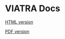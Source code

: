# VIATRA Docs

[HTML version](https://build.incquerylabs.com/jenkins/job/thales-modelpatch-docs/lastSuccessfulBuild/artifact/docs/study/ModelPatchStudy.html)

[PDF version](https://build.incquerylabs.com/jenkins/job/thales-modelpatch-docs/lastSuccessfulBuild/artifact/docs/study/ModelPatchStudy.html)
